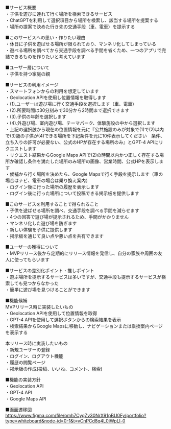 ■サービス概要  
・子供を遊びに連れて行く場所を検索できるサービス  
・ChatGPTを利用して選択項目から場所を検索し、該当する場所を提案する  
・場所の提案で決めた行き先の交通手段（車、電車）を提示する  

■このサービスへの思い・作りたい理由  
・休日に子供を遊ばせる場所が限られており、マンネリ化してしまっている  
・遊べる場所を調べてから交通手段を調べる手間を省くため、一つのアプリで完結できるものを作りたいと考えています  

■ユーザー層について  
・子供を持つ家庭の親  

■サービスの利用イメージ  
・スマートフォンからの利用を想定しています  
・Geolocation APIを使用し位置情報を取得します  
・(1).ユーザーは遊び場に行く交通手段を選択します（車、電車）  
・(2).所要時間は30分刻みで30分から2時間まで選択できます  
・(3).子供の年齢を選択します  
・(4).外遊び場、室内遊び場、テーマパーク、体験施設の中から選択します  
・上記の選択肢から現在の位置情報を元に『公共施設のみが対象で(1)で(2)以内で(3)歳の子供が(4)できる場所を下記条件を元に10件表示してください　条件、立ち入りの許可が必要ない、公式のHPが存在する場所のみ』とGPT-4 APIにリクエストします  
・リクエスト結果からGoogle Maps APIで(2)の時間以内かつ正しく存在する場所か確認し条件を満たした場所のみ場所の画像、営業時間、公式HPを表示します  
・候補から行く場所を決めたら、Google Mapsで行く手段を提示します（車の場合はナビ、電車の場合は乗り換え案内）  
・ログイン後に行った場所の履歴を表示します  
・ログイン後に行った場所について投稿できる掲示板を提供します  

■このサービスを利用することで得られること  
・子供を遊ばせる場所を調べ、交通手段を調べる手間を減らせます  
・4つの回答で遊び場が提示されるため、手間がかかりません  
・マンネリ化した遊び場を防ぎます  
・新しい体験を子供に提供します  
・掲示板を通じて良い点や悪い点を共有できます  

■ユーザーの獲得について  
・MVPリリース後から定期的にリリース情報を発信し、自分の家族や周囲の友人に使ってもらいます  

■サービスの差別化ポイント・推しポイント  
・遊ぶ場所を提示するサービスは多いですが、交通手段も提示するサービスが検索しても見つからなかった  
・簡単に遊び場を見つけることができます  

■機能候補  
MVPリリース時に実装したいもの  
・Geolocation APIを使用して位置情報を取得  
・GPT-4 APIを使用して選択ボタンからの検索結果を表示  
・検索結果からGoogle Mapsに移動し、ナビゲーションまたは乗換案内ページを表示する  

本リリース時に実装したいもの  
・新規ユーザーの登録  
・ログイン、ログアウト機能  
・履歴の閲覧ページ  
・掲示板の作成(投稿、いいね、コメント、検索)  

■機能の実装方針  
・Geolocation API  
・GPT-4 API  
・Google Maps API    

■画面遷移図  
https://www.figma.com/file/omh7CygZv30NrX91pBU0Fy/portfolio?type=whiteboard&node-id=0-1&t=vCnPCd8q4L0IWpLl-0
